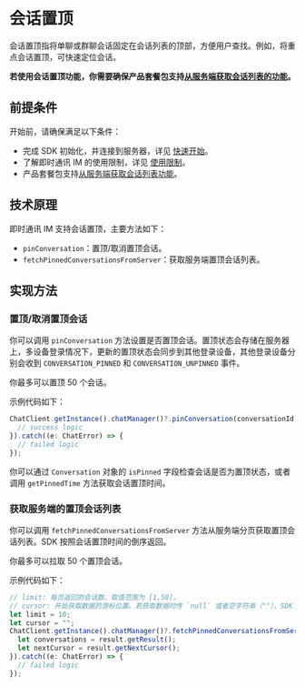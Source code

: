 # 会话置顶

<Toc />

会话置顶指将单聊或群聊会话固定在会话列表的顶部，方便用户查找。例如，将重点会话置顶，可快速定位会话。

**若使用会话置顶功能，你需要确保产品套餐包支持[从服务端获取会话列表的功能](conversation_list.html#从服务器分页获取会话列表)。**

## 前提条件

开始前，请确保满足以下条件：

- 完成 SDK 初始化，并连接到服务器，详见 [快速开始](quickstart.html)。
- 了解即时通讯 IM 的使用限制，详见 [使用限制](limitation.html)。
- 产品套餐包支持[从服务端获取会话列表功能](conversation_list#从服务器分页获取会话列表)。

## 技术原理

即时通讯 IM 支持会话置顶，主要方法如下：

- `pinConversation`：置顶/取消置顶会话。
- `fetchPinnedConversationsFromServer`：获取服务端置顶会话列表。

## 实现方法

### 置顶/取消置顶会话

你可以调用 `pinConversation` 方法设置是否置顶会话。置顶状态会存储在服务器上，多设备登录情况下，更新的置顶状态会同步到其他登录设备，其他登录设备分别会收到 `CONVERSATION_PINNED` 和 `CONVERSATION_UNPINNED` 事件。

你最多可以置顶 50 个会话。

示例代码如下： 

```typescript
ChatClient.getInstance().chatManager()?.pinConversation(conversationId, isPinned).then(()=> {
  // success logic
}).catch((e: ChatError) => {
  // failed logic
});
```

你可以通过 `Conversation` 对象的 `isPinned` 字段检查会话是否为置顶状态，或者调用 `getPinnedTime` 方法获取会话置顶时间。

### 获取服务端的置顶会话列表

你可以调用 `fetchPinnedConversationsFromServer` 方法从服务端分页获取置顶会话列表。SDK 按照会话置顶时间的倒序返回。 

你最多可以拉取 50 个置顶会话。

示例代码如下： 

```typescript
// limit: 每页返回的会话数。取值范围为 [1,50]。
// cursor: 开始获取数据的游标位置。若获取数据时传 `null` 或者空字符串（""），SDK 从最新置顶的会话开始查询。
let limit = 10;
let cursor = "";
ChatClient.getInstance().chatManager()?.fetchPinnedConversationsFromServer(limit, cursor).then(result => {
  let conversations = result.getResult();
  let nextCursor = result.getNextCursor();
}).catch((e: ChatError) => {
  // failed logic
});
```

